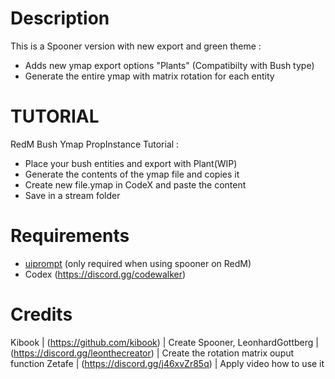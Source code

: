 # Description
This is a Spooner version with new export and green theme :
- Adds new ymap export options "Plants" (Compatibilty with Bush type)
- Generate the entire ymap with matrix rotation for each entity

# TUTORIAL 
RedM Bush Ymap PropInstance Tutorial :
- Place your bush entities and export with Plant(WIP)
- Generate the contents of the ymap file and copies it
- Create new file.ymap in CodeX and paste the content
- Save in a stream folder

# Requirements
- [uiprompt](https://github.com/kibook/redm-uiprompt) (only required when using spooner on RedM)
- Codex (https://discord.gg/codewalker)

# Credits
Kibook | (https://github.com/kibook) | Create Spooner, 
LeonhardGottberg | (https://discord.gg/leonthecreator) | Create the rotation matrix ouput function
Zetafe | (https://discord.gg/j46xvZr85q) | Apply video how to use it
